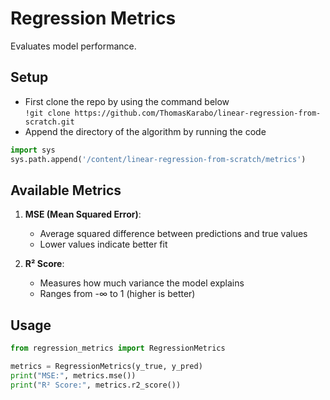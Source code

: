 # Regression Metrics

Evaluates model performance.

## Setup
- First clone the repo by using the command below </br>
```!git clone https://github.com/ThomasKarabo/linear-regression-from-scratch.git```
- Append the directory of the algorithm by running the code</br>
```python
import sys
sys.path.append('/content/linear-regression-from-scratch/metrics')
```

## Available Metrics
1. **MSE (Mean Squared Error)**: 
   - Average squared difference between predictions and true values
   - Lower values indicate better fit

2. **R² Score**:
   - Measures how much variance the model explains
   - Ranges from -∞ to 1 (higher is better)

## Usage
```python
from regression_metrics import RegressionMetrics

metrics = RegressionMetrics(y_true, y_pred)
print("MSE:", metrics.mse())
print("R² Score:", metrics.r2_score())
```

